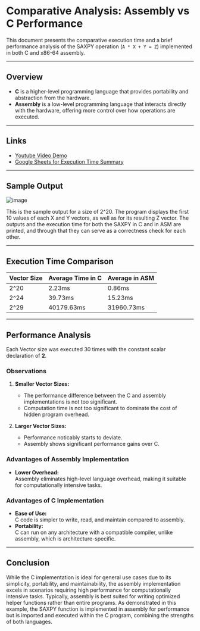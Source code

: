 # **Comparative Analysis: Assembly vs C Performance**

This document presents the comparative execution time and a brief performance analysis of the SAXPY operation (`A * X + Y = Z`) implemented in both C and x86-64 assembly.

---

## **Overview**
- **C** is a higher-level programming language that provides portability and abstraction from the hardware.
- **Assembly** is a low-level programming language that interacts directly with the hardware, offering more control over how operations are executed.

---

## **Links**
- [Youtube Video Demo](https://youtu.be/MI1Lojmh7V0)
- [Google Sheets for Execution Time Summary](https://docs.google.com/spreadsheets/d/1RmcmYTp1j9W37Lek3_fiPVRrQwVgZs-oP7rN8UH9siE/edit?gid=0#gid=0)

---
## **Sample Output**
![image](https://github.com/user-attachments/assets/d812c01f-38a9-4b40-922c-cff83241aaa4)

This is the sample output for a size of 2^20. The program displays the first 10 values of each X and Y vectors, as well as for its resulting Z vector. The outputs and the execution time for both the SAXPY in C and in ASM are printed, and through that they can serve as a correctness check for each other.

---

## **Execution Time Comparison**

| **Vector Size** | **Average Time in C** | **Average in ASM** |
|-----------------|-----------------------|--------------------|
| 2^20            | 2.23ms                | 0.86ms             |
| 2^24            | 39.73ms               | 15.23ms            |
| 2^29            | 40179.63ms            | 31960.73ms         |

---

## **Performance Analysis**
Each Vector size was executed 30 times with the constant scalar declaration of **2**. 

### **Observations**
1. **Smaller Vector Sizes:**
   - The performance difference between the C and assembly implementations is not too significant.
   - Computation time is not too significant to dominate the cost of hidden program overhead.

2. **Larger Vector Sizes:**
    - Performance noticably starts to deviate.
    - Assembly shows significant performance gains over C.

### **Advantages of Assembly Implementation**
- **Lower Overhead:**  
  Assembly eliminates high-level language overhead, making it suitable for computationally intensive tasks.

### **Advantages of C Implementation**
- **Ease of Use:**  
  C code is simpler to write, read, and maintain compared to assembly.
- **Portability:**  
  C can run on any architecture with a compatible compiler, unlike assembly, which is architecture-specific.

---

## **Conclusion**
While the C implementation is ideal for general use cases due to its simplicity, portability, and maintainability, the assembly implementation excels in scenarios requiring high performance for computationally intensive tasks. Typically, assembly is best suited for writing optimized helper functions rather than entire programs. As demonstrated in this example, the SAXPY function is implemented in assembly for performance but is imported and executed within the C program, combining the strengths of both languages.
